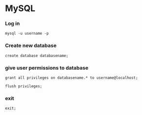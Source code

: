 # MySQL

### Log in
`mysql -u username -p`

### Create new database

`create database databasename;`

### give user permissions to database
`grant all privileges on databasename.* to username@localhost;`

`flush privileges;`
 
 ### exit
 `exit;`
